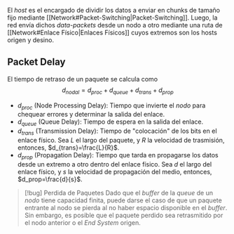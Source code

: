 El *host* es el encargado de dividir los datos a enviar en chunks de tamaño fijo mediante [[Network#Packet-Switching|Packet-Switching]]. Luego, la red envía dichos *data-packets* desde un nodo a otro mediante una ruta de [[Network#Enlace Físico|Enlaces Físicos]] cuyos extremos son los hosts origen y desino.

## Packet Delay
El tiempo de retraso de un paquete se calcula como
$$d_{nodal}=d_{proc}+d_{queue}+d_{trans}+d_{prop}$$
- $d_{proc}$ (Node Processing Delay): Tiempo que invierte el *nodo* para chequear errores y determinar la salida del enlace.
- $d_{queue}$ (Queue Delay): Tiempo de espera en la salida del enlace.
- $d_{trans}$ (Transmission Delay): Tiempo de "colocación" de los bits en el enlace físico. Sea $L$ el largo del paquete, y $R$ la velocidad de trasmisión,  entonces, $d_{trans}=\frac{L}{R}$.
- $d_{prop}$ (Propagation Delay): Tiempo que tarda en propagarse los datos desde un extremo a otro dentro del enlace físico. Sea $d$ el largo del enlace físico, y $s$ la velocidad de propagación del medio, entonces, $d_prop=\frac{d}{s}$.

>[!bug] Perdida de Paquetes
>Dado que el *buffer* de la *queue* de un *nodo* tiene capacidad finita, puede darse el caso de que un paquete entrante al nodo se pierda al no haber espacio disponible en el *buffer*. Sin embargo, es posible que el paquete perdido sea retrasmitido por el nodo anterior o el *End System* origen.
